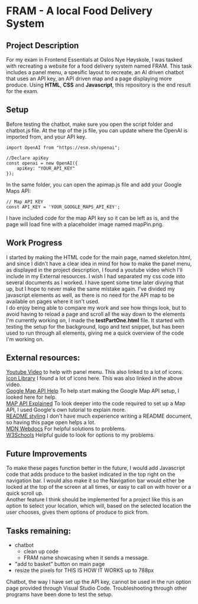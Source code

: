 # FRAM - A local Food Delivery System

## Project Description
For my exam in Frontend Essentials at Oslos Nye Høyskole, I was tasked with recreating a website for a food delivery system named FRAM. This task includes a panel menu, a spesific layout to recreate, an AI driven chatbot that uses an API key, an API driven map and a page displaying more produce. Using **HTML**, **CSS** and **Javascript**, this repository is the end result for the exam.

## Setup
Before testing the chatbot, make sure you open the script folder and chatbot.js file. At the top of the js file, you can update where the OpenAI is imported from, and your API key.
```
import OpenAI from "https://esm.sh/openai";

//Declare apiKey 
const openai = new OpenAI({
    apiKey: "YOUR_API_KEY"
});
```
In the same folder, you can open the apimap.js file and add your Google Maps API:
```
// Map API KEY
const API_KEY = 'YOUR_GOOGLE_MAPS_API_KEY';
```
I have included code for the map API key so it can be left as is, and the page will load fine with a placeholder image named mapPin.png.

## Work Progress
I started by making the HTML code for the main page, named skeleton.html, and since I didn't have a clear idea in mind for how to make the panel menu, as displayed in the project description, I found a youtube video which I'll include in my External resources. 
I wish I had separated my css code into several documents as I worked. I have spent some time later divying that up, but I hope to never make the same mistake again. I've divided my javascript elements as well, as there is no need for the API map to be available on pages where it isn't used. <br/>
I do enjoy being able to compare my work and see how things look, but to avoid having to reload a page and scroll all the way down to the elements I'm currently working on, I made the **testPartOne.html** file. It started with testing the setup for the background, logo and text snippet, but has been used to run through all elements, giving me a quick overview of the code I'm working on.

## External resources:
[Youtube Video](https://youtu.be/FeAhHPaGyVA?si=iWpvvqc3_b-YROfD) to help with panel menu. This also linked to a lot of icons. <br/>
[Icon Library](https://fonts.google.com/icons) I found a lot of icons here. This was also linked in the above video. <br/>
[Google Map API Help](https://www.dilate.com.au/blog/how-to-set-up-google-maps-api-a-step-by-step-guide/) To help start making the Google Map API setup, I looked here for help. <br/>
[MAP API Explained](https://developers.google.com/maps/documentation/javascript/adding-a-google-map) To look deeper into the code required to set up a Map API, I used Google's own tutorial to explain more. <br/>
[README styling](https://docs.github.com/en/get-started/writing-on-github/getting-started-with-writing-and-formatting-on-github/basic-writing-and-formatting-syntax) I don't have much experience writing a README document, so having this page open helps a lot. <br/>
[MDN Webdocs](https://developer.mozilla.org/en-US/) For helpful solutions to problems. <br/>
[W3Schools](https://www.w3schools.com/) Helpful guide to look for options to my problems. <br/>

## Future Improvements
To make these pages function better in the future, I would add Javascript code that adds produce to the basket indicated in the top right on the navigation bar. I would also make it so the Navigation bar would either be locked at the top of the screen at all times, or easy to call on with hover or a quick scroll up. <br/>
Another feature I think should be implemented for a project like this is an option to select your location, which will, based on the selected location the user chooses, gives them options of produce to pick from. 


## Tasks remaining:
- chatbot
   - clean up code
   - FRAM name showcasing when it sends a message.
- "add to basket" button on main page
- resize the pixels for THIS IS HOW IT WORKS up to 788px

Chatbot, the way I have set up the API key, cannot be used in the run option page provided through Visual Studio Code. Troubleshooting through other programs have been done to test the setup.
